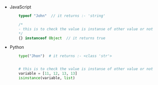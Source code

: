 - JavaScript

    ```javascript
        typeof "John"  // it returns :- 'string'

        /*
        - this is to check the value is instanse of other value or not
        */
        {} instanceof Object  // it returns true
    ```


- Python

    ```python
        type("Jhon")  # it returns :- <class 'str'>

    
        # this is to check the value is instanse of other value or not
        variable = [11, 12, 13, 13]
        isinstance(variable, list)

    ```